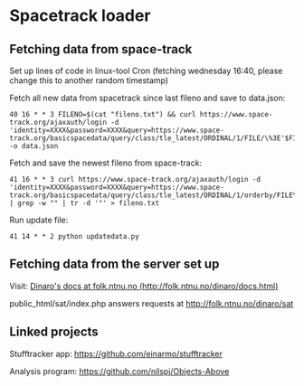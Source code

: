 # Spacetrack loader

## Fetching data from space-track
Set up lines of code in linux-tool Cron 
(fetching wednesday 16:40, please change this to another random timestamp)

Fetch all new data from spacetrack since last fileno and save to data.json:
```
40 16 * * 3 FILENO=$(cat "fileno.txt") && curl https://www.space-track.org/ajaxauth/login -d 'identity=XXXX&password=XXXX&query=https://www.space-track.org/basicspacedata/query/class/tle_latest/ORDINAL/1/FILE/\%3E'$FILENO'/distinct/true/predicates/NORAD_CAT_ID,TLE_LINE0,TLE_LINE1,TLE_LINE2,DECAYED,OBJECT_NAME,OBJECT_TYPE,OBJECT_ID,FILE/orderby/FILE\%20desc/format/json' -o data.json
```

Fetch and save the newest fileno from space-track:
```
41 16 * * 3 curl https://www.space-track.org/ajaxauth/login -d 'identity=XXXX&password=XXXX&query=https://www.space-track.org/basicspacedata/query/class/tle_latest/ORDINAL/1/orderby/FILE\%20desc/limit/1/distinct/true/predicates/FILE/format/csv' | grep -w "" | tr -d '"' > fileno.txt
```

Run update file:
```
41 14 * * 2 python updatedata.py
```

## Fetching data from the server set up
Visit: [Dinaro's docs at folk.ntnu.no (http://folk.ntnu.no/dinaro/docs.html)](http://folk.ntnu.no/dinaro/docs.html)

public_html/sat/index.php answers requests at http://folk.ntnu.no/dinaro/sat

## Linked projects
Stufftracker app: https://github.com/einarmo/stufftracker

Analysis program: https://github.com/nilspj/Objects-Above
